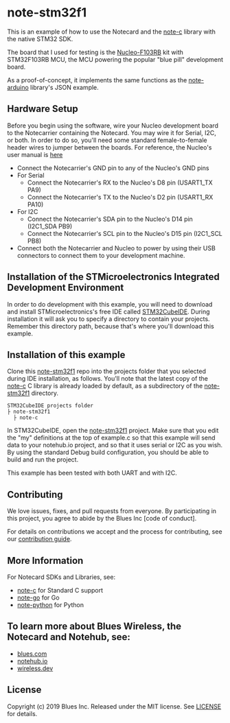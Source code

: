 # note-stm32f1

This is an example of how to use the Notecard and the [note-c][note-c] library
with the native STM32 SDK.

The board that I used for testing is the [Nucleo-F103RB][board] kit with STM32F103RB MCU, the MCU powering
the popular "blue pill" development board.

As a proof-of-concept, it implements the same functions as the [note-arduino][note-arduino] library's JSON
example.

## Hardware Setup
Before you begin using the software, wire your Nucleo development board to the Notecarrier containing
the Notecard.  You may wire it for Serial, I2C, or both.  In order to do so, you'll need some standard female-to-female
header wires to jumper between the boards.  For reference, the Nucleo's user manual is [here][reference-manual]
- Connect the Notecarrier's GND pin to any of the Nucleo's GND pins
- For Serial
  - Connect the Notecarrier's RX to the Nucleo's D8 pin (USART1_TX PA9)
  - Connect the Notecarrier's TX to the Nucleo's D2 pin (USART1_RX PA10)
- For I2C
  - Connect the Notecarrier's SDA pin to the Nucleo's D14 pin (I2C1_SDA PB9)
  - Connect the Notecarrier's SCL pin to the Nucleo's D15 pin (I2C1_SCL PB8)
- Connect both the Notecarrier and Nucleo to power by using their USB connectors to connect them to your development machine.

## Installation of the STMicroelectronics Integrated Development Environment

In order to do development with this example, you will need to download and install STMicroelectronics's free IDE
called [STM32CubeIDE][ide].  During installation it will ask you to specify a directory to contain your projects.
Remember this directory path, because that's where you'll download this example.

## Installation of this example

Clone this [note-stm32f1][note-stm32f1] repo into the projects folder that you selected during IDE
installation, as follows.  You'll note that the latest copy of the [note-c][note-c] C library is already
loaded by default, as a subdirectory of the [note-stm32f1][note-stm32f1] directory.

```
STM32CubeIDE projects folder
├ note-stm32f1
  ├ note-c  
```

In STM32CubeIDE, open the [note-stm32f1][note-stm32f1] project.  Make sure that you edit the "my" definitions
at the top of example.c so that this example will send data to your notehub.io project, and so that it uses
serial or I2C as you wish.  By using the standard Debug build configuration, you should be able to build and run the project.

This example has been tested with both UART and with I2C.

## Contributing

We love issues, fixes, and pull requests from everyone. By participating in this
project, you agree to abide by the Blues Inc [code of conduct].

For details on contributions we accept and the process for contributing, see our
[contribution guide](CONTRIBUTING.md).

## More Information

For Notecard SDKs and Libraries, see:

* [note-c][note-c] for Standard C support
* [note-go][note-go] for Go
* [note-python][note-python] for Python

## To learn more about Blues Wireless, the Notecard and Notehub, see:

* [blues.com](https://blues.io)
* [notehub.io][Notehub]
* [wireless.dev](https://wireless.dev)

## License

Copyright (c) 2019 Blues Inc. Released under the MIT license. See
[LICENSE](LICENSE) for details.

[note-stm32f1]: https://github.com/blues/note-stm32f1
[note-c]: https://github.com/blues/note-c
[note-go]: https://github.com/blues/note-go
[note-python]: https://github.com/blues/note-python
[note-arduino]: https://github.com/blues/note-arduino
[board]: https://www.st.com/en/evaluation-tools/nucleo-f103rb.html
[reference-manual]: https://www.st.com/resource/en/user_manual/dm00105823.pdf
[ide]: https://www.st.com/en/development-tools/stm32cubeide.html
[Notehub]: https://notehub.io

